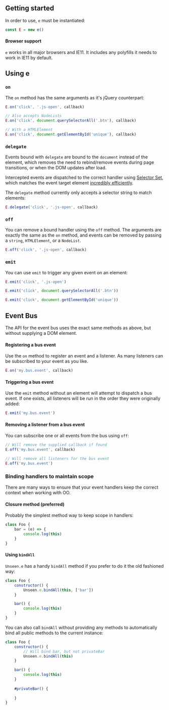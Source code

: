 ## Getting started

In order to use, `e` must be instantiated:

````js
const E = new e()
````

#### Browser support
`e` works in all major browsers and IE11. It includes any polyfills it needs to work in IE11 by default.


## Using e

### `on`
The `on` method has the same arguments as it's jQuery counterpart:

````js
E.on('click', '.js-open', callback)

// Also accepts NodeLists
E.on('click', document.querySelectorAll('.btn'), callback)

// With a HTMLElement
E.on('click', document.getElementById('unique'), callback)
````

### `delegate`
Events bound with `delegate` are bound to the `document` instead of the element, which removes the need to rebind/remove events during page transitions, or when the DOM updates after load.

Intercepted events are dispatched to the correct handler using [Selector Set](https://github.com/josh/selector-set), which matches the event target element [incredibly efficiently](https://github.com/josh/selector-set#inspired-by-browsers).

The `delegate` method currently only accepts a selector string to match elements:
````js
E.delegate('click', '.js-open', callback)
````

### `off`
You can remove a bound handler using the `off` method. The arguments are exactly the same as the `on` method, and events can be removed by passing a `string`, `HTMLElement`, or a `NodeList`.

````js
E.off('click', '.js-open', callback)
````



### `emit`
You can use `emit` to trigger any given event on an element:
````js
E.emit('click', '.js-open')

E.emit('click', document.querySelectorAll('.btn'))

E.emit('click', document.getElementById('unique'))
````


## Event Bus
The API for the event bus uses the exact same methods as above, but without supplying a DOM element.

#### Registering a bus event
Use the `on` method to register an event and a listener. As many listeners can be subscribed to your event as you like.
````js
E.on('my.bus.event', callback)
````

#### Triggering a bus event
Use the `emit` method without an element will attempt to dispatch a bus event. If one exists, all listeners will be run in the order they were originally added:
````js
E.emit('my.bus.event')
````

#### Removing a listener from a bus event
You can subscribe one or all events from the bus using `off`:

````js
// Will remove the supplied callback if found
E.off('my.bus.event', callback)

// Will remove all listeners for the bus event
E.off('my.bus.event')
````

### Binding handlers to maintain scope
There are many ways to ensure that your event handlers keep the correct context when working with OO.

#### Closure method (preferred)

Probably the simplest method way to keep scope in handlers:

````js
class Foo {
    bar = (e) => {
        console.log(this)
    }
}
````

#### Using `bindAll`

`Unseen.e` has a handy `bindAll` method if you prefer to do it the old fashioned way:
````js
class Foo {
    constructor() {
        Unseen.e.bindAll(this, ['bar'])
    }

    bar() {
        console.log(this)
    }
}
````

You can also call `bindAll` without providing any methods to automatically bind all public methods to the current instance:

````js
class Foo {
    constructor() {
        // Will bind bar, but not privateBar
        Unseen.e.bindAll(this)
    }

    bar() {
        console.log(this)
    }
    
    #privateBar() {
    
    }
}
````


